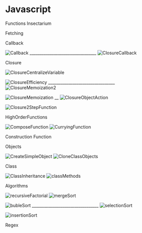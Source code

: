 # Javascript

Functions Insectarium


Fetching

Callback

![Callback](https://user-images.githubusercontent.com/79155265/163054596-55ab86f9-4b8e-4d60-9e55-2efc1c3ca979.png) _________________________________ ![ClosureCallback](https://user-images.githubusercontent.com/79155265/163055137-56793490-ff11-49a8-a2d1-0f5c0d363aa1.png)

Closure

![ClosureCentralizeVariable](https://user-images.githubusercontent.com/79155265/163054822-630da148-2933-4ac2-aa95-1f6838bce6cb.png)

![ClosureEfficiency](https://user-images.githubusercontent.com/79155265/163054863-8df9645d-5fdb-4e84-b391-cd3b6dd45b16.png) _________________________________ ![ClosureMemoization2](https://user-images.githubusercontent.com/79155265/163055090-e68cf8f7-ce70-4a91-b8e5-e2e2c683b068.png)


![ClosureMemoization](https://user-images.githubusercontent.com/79155265/163055241-822ff2d8-1438-4eb2-a9b0-7a750ac77e09.png) __ ![ClosureObjectAction](https://user-images.githubusercontent.com/79155265/163055051-7d2e8bac-90dd-4539-bea6-4f1dcd232650.png)


![Closure2StepFunction](https://user-images.githubusercontent.com/79155265/163055118-41cd5f09-32e3-4017-ae29-06af7dc04eac.png)

HighOrderFunctions

![ComposeFunction](https://user-images.githubusercontent.com/79155265/163054925-5e06e6e8-6aa2-458a-85d4-b4af393aa6bc.png)
![CurryingFunction](https://user-images.githubusercontent.com/79155265/163054933-27e8beed-cf38-4ac3-b535-c020560885f8.png)

Construction Function


Objects

![CreateSimpleObject](https://user-images.githubusercontent.com/79155265/163055319-6a5ba1c0-b345-4a6e-899e-b51f99cff3ba.png)
![CloneClassObjects](https://user-images.githubusercontent.com/79155265/163054735-b8fee9de-a2c3-4ff6-a0ab-3952b8a0f8db.png)


Class

![ClassInheritance](https://user-images.githubusercontent.com/79155265/163054669-58ef70c6-5651-42c5-a995-70ce9166f136.png)
![classMethods](https://user-images.githubusercontent.com/79155265/163054764-ccb2f928-b3a1-4326-87e6-6172b32ebfae.png)


Algorithms

![recursiveFactorial](https://user-images.githubusercontent.com/79155265/163054962-b55b7b0c-fd79-4597-95ee-466ce2e9c9af.png)
![mergeSort](https://user-images.githubusercontent.com/79155265/163054302-a1ce9b4d-13ae-4f98-89db-bc1370d5dacf.png)

![bubleSort](https://user-images.githubusercontent.com/79155265/163054261-dbbd8353-2621-47b1-98b5-2ab4743f193f.png) _________________________________ ![selectionSort](https://user-images.githubusercontent.com/79155265/163054334-9788f5ad-d6c8-496b-ab41-d3720b9c8bb0.png)

![insertionSort](https://user-images.githubusercontent.com/79155265/163054288-690579e8-97bb-4ec1-8369-d83656fe34b1.png)


Regex





